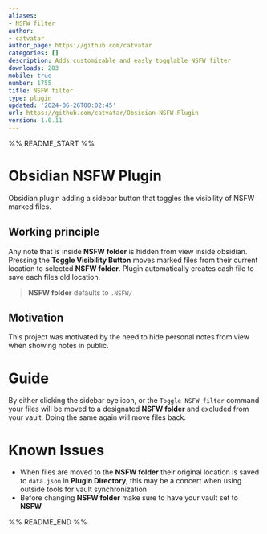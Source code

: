 ```yaml
---
aliases:
- NSFW filter
author:
- catvatar
author_page: https://github.com/catvatar
categories: []
description: Adds customizable and easly togglable NSFW filter
downloads: 203
mobile: true
number: 1755
title: NSFW filter
type: plugin
updated: '2024-06-26T00:02:45'
url: https://github.com/catvatar/Obsidian-NSFW-Plugin
version: 1.0.11
---
```


%% README_START %%

# Obsidian NSFW Plugin
Obsidian plugin adding a sidebar button that toggles the visibility of NSFW marked files. 
## Working principle
Any note that is inside **NSFW folder** is hidden from view inside obsidian. Pressing the **Toggle Visibility Button** moves marked files from their current location to selected **NSFW folder**. Plugin automatically creates cash file to save each files old location.
>**NSFW folder** defaults to `.NSFW/`
## Motivation
This project was motivated by the need to hide personal notes from view when showing notes in public.
# Guide
By either clicking the sidebar eye icon, or the `Toggle NSFW filter` command your files will be moved to a designated **NSFW folder** and excluded from your vault. Doing the same again will move files back.
# Known Issues
- When files are moved to the **NSFW folder** their original location is saved to `data.json` in **Plugin Directory**, this may be a concert when using outside tools for vault synchronization
- Before changing **NSFW folder** make sure to have your vault set to **NSFW**


%% README_END %%